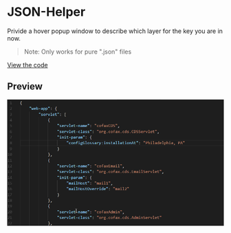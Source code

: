 # JSON-Helper

Privide a hover popup window to describe which layer for the key you are in now.
>Note: Only works for pure ".json" files

[View the code](https://github.com/mine2chow/JSON-Helper)

## Preview

![avatar](./client/JSON-Helper.gif)